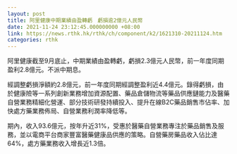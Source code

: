 ```yaml
---
layout: post
title: 阿里健康中期業績由盈轉虧　虧損逾2億元人民幣
date: 2021-11-24 23:12:45.000000000 +08:00
link: https://news.rthk.hk/rthk/ch/component/k2/1621310-20211124.htm
categories: rthk
---
```


阿里健康截至9月底止，中期業績由盈轉虧，虧損2.3億元人民幣，前一年度同期盈利2.8億元。不派中期息。

經調整虧損淨額約2.8億元，前一年度同期經調整盈利近4.4億元。錄得虧損，由於健康險等一系列創新業務增加資源配置、藥品倉儲物流等藥品供應鏈能力及醫藥自營業務精細化營運、部分技術研發持續投入、提升在線B2C藥品銷售市佔率、加快處方藥業務佈局、自營業務利潤率降低等。

期內，收入93.6億元，按年升近31%，受惠於醫藥自營業務專注於藥品銷售及服務，並以電商平台商家豐富醫藥健康品供應的策略。自營藥房藥品收入佔比達64%，處方藥業務收入增長近1.3倍。
